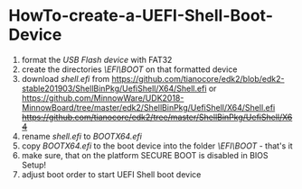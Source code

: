 # HowTo-create-a-UEFI-Shell-Boot-Device

1. format the _USB Flash device_ with FAT32
2. create the directories _\EFI\BOOT_ on that formatted device
3. download _shell.efi_ from https://github.com/tianocore/edk2/blob/edk2-stable201903/ShellBinPkg/UefiShell/X64/Shell.efi or https://github.com/MinnowWare/UDK2018-MinnowBoard/tree/master/edk2/ShellBinPkg/UefiShell/X64/Shell.efi <del>https://github.com/tianocore/edk2/tree/master/ShellBinPkg/UefiShell/X64</del> 
4. rename _shell.efi_ to _BOOTX64.efi_
5. copy _BOOTX64.efi_ to the boot device into the folder _\EFI\BOOT_ - that's it
6. make sure, that on the platform SECURE BOOT is disabled in BIOS Setup!
7. adjust boot order to start UEFI Shell boot device

